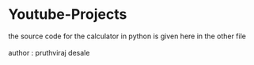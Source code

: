 # Youtube-Projects
the source code for the calculator in python is given here in the other file
<br> <br>
author : pruthviraj desale
